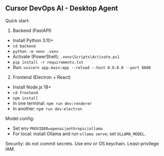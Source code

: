 ## Cursor DevOps AI - Desktop Agent

Quick start:

1) Backend (FastAPI)
- Install Python 3.10+
- `cd backend`
- `python -m venv .venv`
- Activate (PowerShell): `.venv\Scripts\Activate.ps1`
- `pip install -r requirements.txt`
- Run: `uvicorn app.main:app --reload --host 0.0.0.0 --port 8000`

2) Frontend (Electron + React)
- Install Node.js 18+
- `cd frontend`
- `npm install`
- In one terminal: `npm run dev:renderer`
- In another: `npm run dev:electron`

Model config:
- Set env `PROVIDER=openai|anthropic|ollama`
- For local: install Ollama and run `ollama serve`; set `OLLAMA_MODEL`.

Security: do not commit secrets. Use env or OS keychain. Least-privilege IAM.


